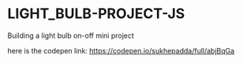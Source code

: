 # LIGHT_BULB-PROJECT-JS
Building a light bulb on-off mini project


here is the codepen link: https://codepen.io/sukhepadda/full/abjBqGa